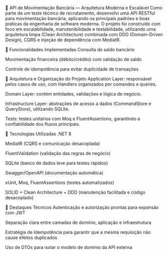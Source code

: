 🏦 API de Movimentação Bancária — Arquitetura Moderna e Escalável
Como parte de um teste técnico de recrutamento, desenvolvi uma API RESTful para movimentação bancária, aplicando os principais padrões e boas práticas da engenharia de software moderna. O projeto foi construído com foco em escalabilidade, manutenibilidade e testabilidade, utilizando uma arquitetura limpa (Clean Architecture) combinada com DDD (Domain-Driven Design), CQRS e injeção de dependência com MediatR.

🚀 Funcionalidades Implementadas
Consulta de saldo bancário

Movimentação financeira (débito/crédito) com validação de saldo

Controle de idempotência para evitar duplicidade de transações

🧱 Arquitetura e Organização do Projeto
Application Layer: responsável pelos casos de uso, com Handlers organizados por comandos e queries.

Domain Layer: contém entidades, validações e lógica de negócio.

Infrastructure Layer: abstrações de acesso a dados (CommandStore e QueryStore), utilizando SQLite.

Tests: testes unitários com Moq e FluentAssertions, garantindo a confiabilidade dos fluxos principais.

🧰 Tecnologias Utilizadas
.NET 8

MediatR (CQRS e comunicação desacoplada)

FluentValidation (validação das regras de negócio)

SQLite (banco de dados leve para testes rápidos)

Swagger/OpenAPI (documentação automática)

xUnit, Moq, FluentAssertions (testes automatizados)

SOLID + Clean Architecture + DDD (manutenção facilitada e código desacoplado)

🔐 Destaques Técnicos
Autenticação e autorização prontas para expansão com JWT

Separação clara entre camadas de domínio, aplicação e infraestrutura

Estratégia de Idempotência para garantir que a mesma requisição não cause efeitos duplicados

Uso de DTOs para isolar o modelo de domínio da API externa